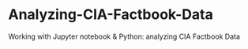# Analyzing-CIA-Factbook-Data
Working with Jupyter notebook &amp; Python: analyzing CIA Factbook Data
